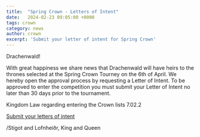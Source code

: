 ```yaml
---
title:  "Spring Crown - Letters of Intent"
date:   2024-02-23 09:05:00 +0000
tags: crown
category: news
author: crown 
excerpt: 'Submit your letter of intent for Spring Crown'
---
```


Drachenwald!

With great happiness we share news that Drachenwald will have heirs to the thrones selected at the Spring Crown Tourney on the 6th of April. We hereby open the approval process by requesting a Letter of Intent. To be approved to enter the competition you must submit your Letter of Intent no later than 30 days prior to the tournament. 

Kingdom Law regarding entering the Crown lists 7.02.2

[Submit your letters of intent](https://forms.drachenwald-sca.org/forms/crown-letter-of-intent/)

/Stigot and Lofnheiðr, King and Queen
 
